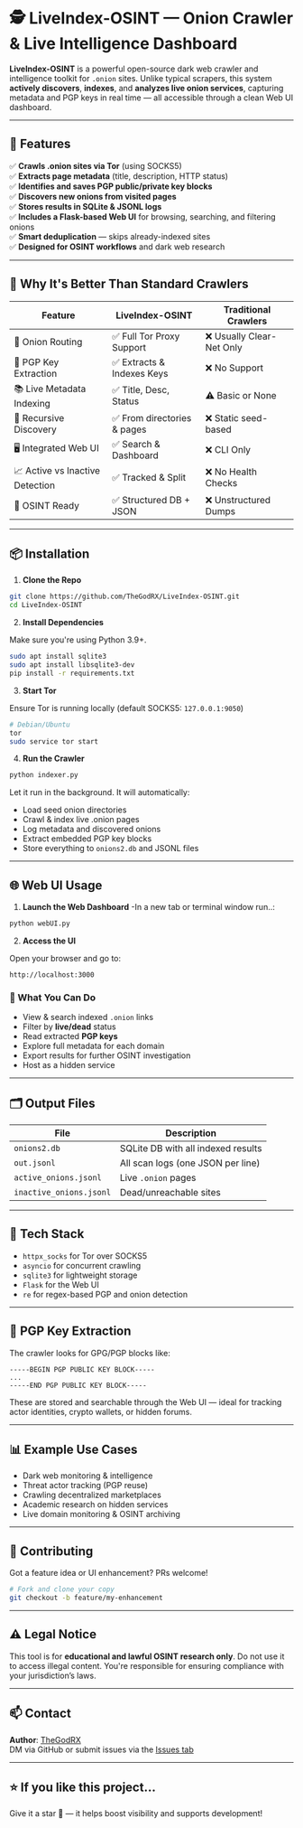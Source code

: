 # 🕵 LiveIndex-OSINT — Onion Crawler & Live Intelligence Dashboard

**LiveIndex-OSINT** is a powerful open-source dark web crawler and intelligence toolkit for `.onion` sites. Unlike typical scrapers, this system **actively discovers**, **indexes**, and **analyzes live onion services**, capturing metadata and PGP keys in real time — all accessible through a clean Web UI dashboard.

---

## 🚀 Features

✅ **Crawls .onion sites via Tor** (using SOCKS5)  
✅ **Extracts page metadata** (title, description, HTTP status)  
✅ **Identifies and saves PGP public/private key blocks**  
✅ **Discovers new onions from visited pages**  
✅ **Stores results in SQLite & JSONL logs**  
✅ **Includes a Flask-based Web UI** for browsing, searching, and filtering onions  
✅ **Smart deduplication** — skips already-indexed sites  
✅ **Designed for OSINT workflows** and dark web research

---

## 🧠 Why It's Better Than Standard Crawlers

| Feature | LiveIndex-OSINT | Traditional Crawlers |
|--------|------------------|-----------------------|
| 🚪 Onion Routing | ✅ Full Tor Proxy Support | ❌ Usually Clear-Net Only |
| 🔐 PGP Key Extraction | ✅ Extracts & Indexes Keys | ❌ No Support |
| 📚 Live Metadata Indexing | ✅ Title, Desc, Status | ⚠️ Basic or None |
| 🔄 Recursive Discovery | ✅ From directories & pages | ❌ Static seed-based |
| 🖥️ Integrated Web UI | ✅ Search & Dashboard | ❌ CLI Only |
| 📈 Active vs Inactive Detection | ✅ Tracked & Split | ❌ No Health Checks |
| 🧩 OSINT Ready | ✅ Structured DB + JSON | ❌ Unstructured Dumps |

---

## 📦 Installation

1. **Clone the Repo**

```bash
git clone https://github.com/TheGodRX/LiveIndex-OSINT.git
cd LiveIndex-OSINT
```

2. **Install Dependencies**

Make sure you're using Python 3.9+.

```bash
sudo apt install sqlite3
sudo apt install libsqlite3-dev
pip install -r requirements.txt
```

3. **Start Tor**

Ensure Tor is running locally (default SOCKS5: `127.0.0.1:9050`)

```bash
# Debian/Ubuntu
tor
sudo service tor start
```

4. **Run the Crawler**

```bash
python indexer.py
```

Let it run in the background. It will automatically:
- Load seed onion directories
- Crawl & index live .onion pages
- Log metadata and discovered onions
- Extract embedded PGP key blocks
- Store everything to `onions2.db` and JSONL files

---

## 🌐 Web UI Usage

1. **Launch the Web Dashboard**
-In a new tab or terminal window run..:
```bash
python webUI.py
```

2. **Access the UI**

Open your browser and go to:

```
http://localhost:3000
```

### 🔎 What You Can Do

- View & search indexed `.onion` links
- Filter by **live/dead** status
- Read extracted **PGP keys**
- Explore full metadata for each domain
- Export results for further OSINT investigation
- Host as a hidden service

---

## 🗂️ Output Files

| File | Description |
|------|-------------|
| `onions2.db` | SQLite DB with all indexed results |
| `out.jsonl` | All scan logs (one JSON per line) |
| `active_onions.jsonl` | Live `.onion` pages |
| `inactive_onions.jsonl` | Dead/unreachable sites |

---

## 🧰 Tech Stack

- `httpx_socks` for Tor over SOCKS5
- `asyncio` for concurrent crawling
- `sqlite3` for lightweight storage
- `Flask` for the Web UI
- `re` for regex-based PGP and onion detection

---

## 🔐 PGP Key Extraction

The crawler looks for GPG/PGP blocks like:

```
-----BEGIN PGP PUBLIC KEY BLOCK-----
...
-----END PGP PUBLIC KEY BLOCK-----
```

These are stored and searchable through the Web UI — ideal for tracking actor identities, crypto wallets, or hidden forums.

---

## 📊 Example Use Cases

- Dark web monitoring & intelligence
- Threat actor tracking (PGP reuse)
- Crawling decentralized marketplaces
- Academic research on hidden services
- Live domain monitoring & OSINT archiving

---

## 🤝 Contributing

Got a feature idea or UI enhancement? PRs welcome!

```bash
# Fork and clone your copy
git checkout -b feature/my-enhancement
```

---

## ⚠️ Legal Notice

This tool is for **educational and lawful OSINT research only**. Do not use it to access illegal content. You're responsible for ensuring compliance with your jurisdiction’s laws.

---

## 📫 Contact

**Author**: [TheGodRX](https://github.com/TheGodRX)  
DM via GitHub or submit issues via the [Issues tab](https://github.com/TheGodRX/LiveIndex-OSINT/issues)

---

## ⭐️ If you like this project...

Give it a star 🌟 — it helps boost visibility and supports development!


